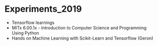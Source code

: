 # Experiments_2019

- Tensorflow learnings
- MITx 6.00.1x - Introduction to Computer Science and Programming Using Python
- Hands on Machine Learning with Scikit-Learn and Tensorflow (Geron)

